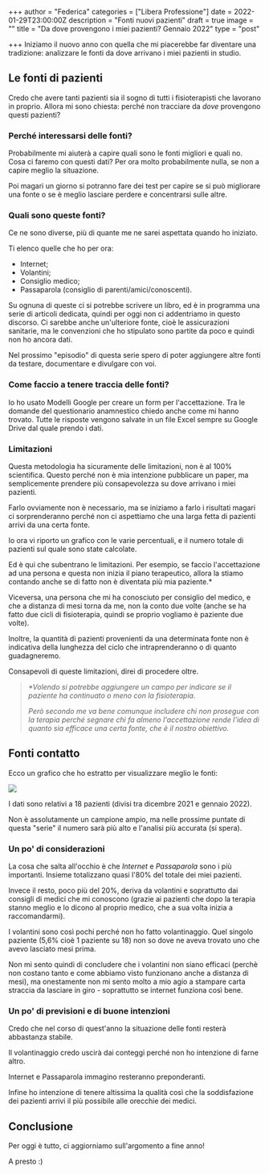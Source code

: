 +++
author = "Federica"
categories = ["Libera Professione"]
date = 2022-01-29T23:00:00Z
description = "Fonti nuovi pazienti"
draft = true
image = ""
title = "Da dove provengono i miei pazienti? Gennaio 2022"
type = "post"

+++
Iniziamo il nuovo anno con quella che mi piacerebbe far diventare una tradizione: analizzare le fonti da dove arrivano i miei pazienti in studio.

## Le fonti di pazienti

Credo che avere tanti pazienti sia il sogno di tutti i fisioterapisti che lavorano in proprio. Allora mi sono chiesta: perché non tracciare da _dove_ provengono questi pazienti?

### Perché interessarsi delle fonti?

Probabilmente mi aiuterà a capire quali sono le fonti migliori e quali no. Cosa ci faremo con questi dati? Per ora molto probabilmente nulla, se non a capire meglio la situazione.

Poi magari un giorno si potranno fare dei test per capire se si può migliorare una fonte o se è meglio lasciare perdere e concentrarsi sulle altre.

### Quali sono queste fonti?

Ce ne sono diverse, più di quante me ne sarei aspettata quando ho iniziato.

Ti elenco quelle che ho per ora:

* Internet;
* Volantini;
* Consiglio medico;
* Passaparola (consiglio di parenti/amici/conoscenti).

Su ognuna di queste ci si potrebbe scrivere un libro, ed è in programma una serie di articoli dedicata, quindi per oggi non ci addentriamo in questo discorso. Ci sarebbe anche un'ulteriore fonte, cioè le assicurazioni sanitarie, ma le convenzioni che ho stipulato sono partite da poco e quindi non ho ancora dati.

Nel prossimo "episodio" di questa serie spero di poter aggiungere altre fonti da testare, documentare e divulgare con voi.

### Come faccio a tenere traccia delle fonti?

Io ho usato Modelli Google per creare un form per l'accettazione. Tra le domande del questionario anamnestico chiedo anche come mi hanno trovato. Tutte le risposte vengono salvate in un file Excel sempre su Google Drive dal quale prendo i dati.

### Limitazioni

Questa metodologia ha sicuramente delle limitazioni, non è al 100% scientifica. Questo perché non è mia intenzione pubblicare un paper, ma semplicemente prendere più consapevolezza su dove arrivano i miei pazienti.

Farlo ovviamente non è necessario, ma se iniziamo a farlo i risultati magari ci sorprenderanno perché non ci aspettiamo che una larga fetta di pazienti arrivi da una certa fonte.

Io ora vi riporto un grafico con le varie percentuali, e il numero totale di pazienti sul quale sono state calcolate.

Ed è qui che subentrano le limitazioni. Per esempio, se faccio l'accettazione ad una persona e questa non inizia il piano terapeutico, allora la stiamo contando anche se di fatto non è diventata più mia paziente.*

Viceversa, una persona che mi ha conosciuto per consiglio del medico, e che a distanza di mesi torna da me, non la conto due volte (anche se ha fatto due cicli di fisioterapia, quindi se proprio vogliamo è paziente due volte).

Inoltre, la quantità di pazienti provenienti da una determinata fonte non è indicativa della lunghezza del ciclo che intraprenderanno o di quanto guadagneremo.

Consapevoli di queste limitazioni, direi di procedere oltre.

> _*Volendo si potrebbe aggiungere un campo per indicare se il paziente ha continuato o meno con la fisioterapia._
>
> _Però secondo me va bene comunque includere chi non prosegue con la terapia perché segnare chi fa almeno l'accettazione rende l'idea di quanto sia efficace una certa fonte, che è il nostro obiettivo._

## Fonti contatto

Ecco un grafico che ho estratto per visualizzare meglio le fonti:

![](/images/chart.png)

I dati sono relativi a 18 pazienti (divisi tra dicembre 2021 e gennaio 2022).

Non è assolutamente un campione ampio, ma nelle prossime puntate di questa "serie" il numero sarà più alto e l'analisi più accurata (si spera).

### Un po' di considerazioni

La cosa che salta all'occhio è che _Internet_ e _Passaparola_ sono i più importanti. Insieme totalizzano quasi l'80% del totale dei miei pazienti.

Invece il resto, poco più del 20%, deriva da volantini e soprattutto dai consigli di medici che mi conoscono (grazie ai pazienti che dopo la terapia stanno meglio e lo dicono al proprio medico, che a sua volta inizia a raccomandarmi).

I volantini sono così pochi perché non ho fatto volantinaggio. Quel singolo paziente (5,6% cioè 1 paziente su 18) non so dove ne aveva trovato uno che avevo lasciato mesi prima.

Non mi sento quindi di concludere che i volantini non siano efficaci (perchè non costano tanto e come abbiamo visto funzionano anche a distanza di mesi), ma onestamente non mi sento molto a mio agio a stampare carta straccia da lasciare in giro - soprattutto se internet funziona così bene.

### Un po' di previsioni e di buone intenzioni

Credo che nel corso di quest'anno la situazione delle fonti resterà abbastanza stabile.

Il volantinaggio credo uscirà dai conteggi perché non ho intenzione di farne altro.

Internet e Passaparola immagino resteranno preponderanti.

Infine ho intenzione di tenere altissima la qualità così che la soddisfazione dei pazienti arrivi il più possibile alle orecchie dei medici.

## Conclusione

Per oggi è tutto, ci aggiorniamo sull'argomento a fine anno!

A presto :)